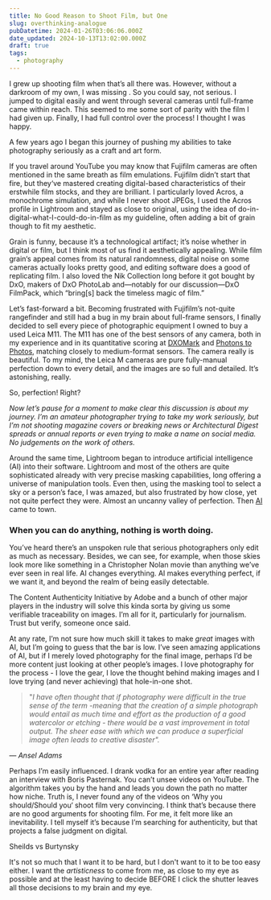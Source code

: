 ```yaml
---
title: No Good Reason to Shoot Film, but One
slug: overthinking-analogue
pubDatetime: 2024-01-26T03:06:06.000Z
date_updated: 2024-10-13T13:02:00.000Z
draft: true
tags:
  - photography
---
```


I grew up shooting film when that’s all there was. However, without a darkroom of my own, I was missing . So you could say, not serious. I jumped to digital easily and went through several cameras until full-frame came within reach. This seemed to me some sort of parity with the film I had given up. Finally, I had full control over the process! I thought I was happy.

A few years ago I began this journey of pushing my abilities to take photography seriously as a craft and art form.

If you travel around YouTube you may know that Fujifilm cameras are often mentioned in the same breath as film emulations. Fujifilm didn’t start that fire, but they‘ve mastered creating digital-based characteristics of their erstwhile film stocks, and they are brilliant. I particularly loved Acros, a monochrome simulation, and while I never shoot JPEGs, I used the Acros profile in Lightroom and stayed as close to original, using the idea of do-in-digital-what-I-could-do-in-film as my guideline, often adding a bit of grain though to fit my aesthetic.

Grain is funny, because it’s a technological artifact; it’s noise whether in digital or film, but I think most of us find it aesthetically appealing. While film grain‘s appeal comes from its natural randomness, digital noise on some cameras actually looks pretty good, and editing software does a good of replicating film. I also loved the Nik Collection long before it got bought by DxO, makers of DxO PhotoLab and—notably for our discussion—DxO FilmPack, which “bring[s] back the timeless magic of film.”

Let’s fast-forward a bit. Becoming frustrated with Fujifilm’s not-quite rangefinder and still had a bug in my brain about full-frame sensors, I finally decided to sell every piece of photographic equipment I owned to buy a used Leica M11. The M11 has one of the best sensors of any camera, both in my experience and in its quantitative scoring at [DXOMark](https://www.dxomark.com/Cameras/Leica/M11) and [Photons to Photos](https://www.photonstophotos.net/Charts/PDR.htm#Hasselblad%20X2D-100c,Leica%20M11), matching closely to medium-format sensors. The camera really is beautiful. To my mind, the Leica M cameras are pure fully-manual perfection down to every detail, and the images are so full and detailed. It’s astonishing, really.

So, perfection! Right?

_Now let’s pause for a moment to make clear this discussion is about my journey. I’m an amateur photographer trying to take my work seriously, but I’m not shooting magazine covers or breaking news or Architectural Digest spreads or annual reports or even trying to make a name on social media. No judgements on the work of others._

Around the same time, Lightroom began to introduce artificial intelligence (AI) into their software. Lightroom and most of the others are quite sophisticated already with very precise masking capabilities, long offering a universe of manipulation tools. Even then, using the masking tool to select a sky or a person’s face, I was amazed, but also frustrated by how close, yet not quite perfect they were. Almost an uncanny valley of perfection. Then [AI](https://blog.adobe.com/en/publish/2023/04/18/new-adobe-lightroom-ai-innovations-empower-everyone-edit-like-pro) came to town.

### When you can do anything, nothing is worth doing.

You’ve heard there’s an unspoken rule that serious photographers only edit as much as necessary. Besides, we can see, for example, when those skies look more like something in a Christopher Nolan movie than anything we’ve ever seen in real life. AI changes everything. AI makes everything perfect, if we want it, and beyond the realm of being easily detectable.

The Content Authenticity Initiative by Adobe and a bunch of other major players in the industry will solve this kinda sorta by giving us some verifiable traceability on images. I’m all for it, particularly for journalism. Trust but verify, someone once said.

At any rate, I’m not sure how much skill it takes to make _great_ images with AI, but I’m going to guess that the bar is low. I’ve seen amazing applications of AI, but if I merely loved photography for the final image, perhaps I’d be more content just looking at other people’s images. I love photography for the process - I love the gear, I love the thought behind making images and I love trying (and never achieving) that hole-in-one shot.

> "_I have often thought that if photography were difficult in the true sense of the term -meaning that the creation of a simple photograph would entail as much time and effort as the production of a good watercolor or etching - there would be a vast improvement in total output. The sheer ease with which we can produce a superficial image often leads to creative disaster"._

_— Ansel Adams_

Perhaps I’m easily influenced. I drank vodka for an entire year after reading an interview with Boris Pasternak. You can’t unsee videos on YouTube. The algorithm takes you by the hand and leads you down the path no matter how niche. Truth is, I never found any of the videos on ‘Why you should/Should you‘ shoot film very convincing. I think that’s because there are no good arguments for shooting film. For me, it felt more like an inevitability. I tell myself it’s because I’m searching for authenticity, but that projects a false judgment on digital.

Sheilds vs Burtynsky

It's not so much that I want it to be hard, but I don't want to it to be too easy either. I want the _artisticness_ to come from me, as close to my eye as possible and at the least having to decide BEFORE I click the shutter leaves all those decisions to my brain and my eye.
